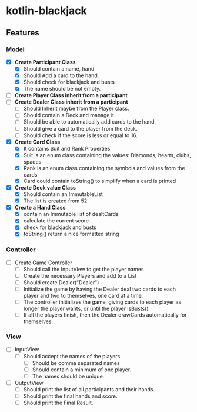 # kotlin-blackjack

## Features

### Model
- [x] **Create Participant Class**
  - [x] Should contain a name, hand
  - [x] Should Add a card to the hand.
  - [x] Should check for blackjack and busts
  - [x] The name should be not empty.
- [ ] **Create Player Class inherit from a participant**
- [ ] **Create Dealer Class inherit from a participant**
  - [ ] Should Inherit maybe from the Player class.
  - [ ] Should contain a Deck and manage it.
  - [ ] Should be able to automatically add cards to the hand.
  - [ ] Should give a card to the player from the deck.
  - [ ] Should check if the score is less or equal to 16. 
- [x] **Create Card Class**
  - [x] It contains Suit and Rank Properties
  - [x] Suit is an enum class containing the values: Diamonds, hearts, clubs, spades
  - [x] Rank is an enum class containing the symbols and values from the cards
  - [x] Card could contain toString() to simplify when a card is printed
- [x] **Create Deck value Class**
  - [x] Should contain an ImmutableList<Card>
  - [x] The list is created from 52
- [x] **Create a Hand Class**
  - [x] contain an Immutable list of dealtCards
  - [x] calculate the current score
  - [x] check for blackjack and busts
  - [x] toString() return a nice formatted string
### Controller
- [ ] Create Game Controller
  - [ ] Should call the InputView to get the player names
  - [ ] Create the necessary Players and add to a List<Player>
  - [ ] Should create Dealer("Dealer")
  - [ ] Initialize the game by having the Dealer deal two cards to each player and two to themselves, one card at a time.
  - [ ] The controller initializes the game, giving cards to each player as longer the player wants, or until the player isBusts()
  - [ ] If all the players finish, then the Dealer drawCards automatically for themselves.
### View
- [ ] InputView
  - [ ] Should accept the names of the players
    - [ ] Should be comma separated names
    - [ ] Should contain a minimum of one player.
    - [ ] The names should be unique.
- [ ] OutputView
  - [ ] Should print the list of all participants and their hands.
  - [ ] Should print the final hands and score.
  - [ ] Should print the Final Result.
